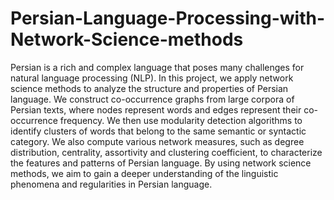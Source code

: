 # Persian-Language-Processing-with-Network-Science-methods
Persian is a rich and complex language that poses many challenges for natural language processing (NLP). In this project, we apply network science methods to analyze the structure and properties of Persian language. We construct co-occurrence graphs from large corpora of Persian texts, where nodes represent words and edges represent their co-occurrence frequency. We then use modularity detection algorithms to identify clusters of words that belong to the same semantic or syntactic category. We also compute various network measures, such as degree distribution, centrality, assortivity and clustering coefficient, to characterize the features and patterns of Persian language. By using network science methods, we aim to gain a deeper understanding of the linguistic phenomena and regularities in Persian language.
